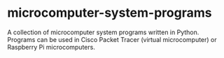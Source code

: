 # microcomputer-system-programs 
A collection of microcomputer system programs written in Python. Programs can be used in Cisco Packet Tracer (virtual microcomputer) or Raspberry Pi microcomputers. 
